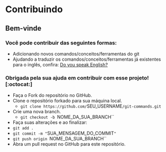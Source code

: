 # Contribuindo

## Bem-vinde

### Você pode contribuir das seguintes formas:
- Adicionando novos comandos/conceitos/ferramentas do git
- Ajudando a traduzir os comandos/conceitos/ferramentas já existentes para o inglês, confira: [Do you speak English?](README.eng.md)

### Obrigada pela sua ajuda em contribuir com esse projeto! [:octocat:]

- Faça o Fork do repositório no GitHub.
- Clone o repositório forkado para sua máquina local.
  - `git clone https://github.com/`SEU_USERNAME`/git-commands.git`
- Crie uma nova branch.
  - `git checkout -b `NOME_DA_SUA_BRANCH``
- Faça suas alterações e ao finalizar:
- `git add .`
- `git commit -m "`SUA_MENSAGEM_DO_COMMIT`"`
- `git push origin `NOME_DA_SUA_BRANCH``
- Abra um pull request no GitHub para este repositório.